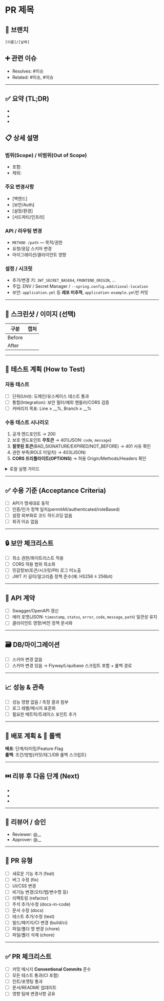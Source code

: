 # PR 제목
<!-- 무엇을/왜 바꾸는지 한 줄로. 예) auth: 보안 설정 YAML 외부화 및 정책 적용 구조 개선 -->

## 🌱 브랜치
`[이름]/[날짜]`  <!-- 예: feature/auth-policy/2025-08-13 -->

## ➕ 관련 이슈
- Resolves: #이슈
- Related:  #이슈, #이슈

---

## ✅ 요약 (TL;DR)
- 
-
-

## 📋 상세 설명
### 범위(Scope) / 비범위(Out of Scope)
- 포함:
- 제외:

### 주요 변경사항
- [백엔드]
- [보안/Auth]
- [설정/환경]
- [서드파티/인프라]

### API / 라우팅 변경
- `METHOD /path` — 목적/권한
- 요청/응답 스키마 변경
- 마이그레이션/클라이언트 영향

### 설정 / 시크릿
- 추가/변경 키: `JWT_SECRET_BASE64`, `FRONTEND_ORIGIN`, ...
- 주입: ENV / Secret Manager / `--spring.config.additional-location`
- 보안: `application.yml` 등 **레포 미추적**, `application-example.yml`만 커밋

---

## 📸 스크린샷 / 이미지 (선택)
| 구분   | 캡처 |
|-------|-----|
| Before |     |
| After  |     |

---

## 🧪 테스트 계획 (How to Test)
### 자동 테스트
- [ ] 단위(Unit): 도메인/유스케이스 테스트 통과
- [ ] 통합(Integration): 보안 필터/예외 핸들러/CORS 검증
- [ ] 커버리지 목표: Line ≥ __%, Branch ≥ __%

### 수동 테스트 시나리오
1) 공개 엔드포인트 → 200
2) 보호 엔드포인트 **무토큰** → 401(JSON: `code`, `message`)
3) **잘못된 토큰**(BAD_SIGNATURE/EXPIRED/NOT_BEFORE) → 401 사유 확인
4) 권한 부족(ROLE 미일치) → 403(JSON)
5) **CORS 프리플라이트(OPTIONS)** → 허용 Origin/Methods/Headers 확인

<details>
<summary>로컬 실행 가이드</summary>

~~~bash
cp src/main/resources/application-example.yml ./config/application.yml
export JWT_SECRET_BASE64=...
export FRONTEND_ORIGIN=https://localhost:3000
./gradlew bootRun --args='--spring.config.additional-location=optional:./config/'
~~~
</details>

---

## ✅ 수용 기준 (Acceptance Criteria)
- [ ] API가 명세대로 동작
- [ ] 인증/인가 정책 일치(permitAll/authenticated/roleBased)
- [ ] 설정 외부화로 코드 하드코딩 없음
- [ ] 회귀 이슈 없음

---

## 🔒 보안 체크리스트
- [ ] 최소 권한/화이트리스트 적용
- [ ] CORS 허용 범위 최소화
- [ ] 민감정보(토큰/시크릿/PII) 로그 미노출
- [ ] JWT 키 길이/알고리즘 정책 준수(예: HS256 ≥ 256bit)

---

## 🧩 API 계약
- [ ] Swagger/OpenAPI 갱신
- [ ] 에러 포맷(JSON: `timestamp`, `status`, `error`, `code`, `message`, `path`) 일관성 유지
- [ ] 클라이언트 영향/버전 정책 문서화

---

## 🗃️ DB/마이그레이션
- [ ] 스키마 변경 없음
- [ ] 스키마 변경 있음 → Flyway/Liquibase 스크립트 포함 + 롤백 경로

---

## 📈 성능 & 관측
- [ ] 성능 영향 없음 / 측정 결과 첨부
- [ ] 로그 레벨/메시지 표준화
- [ ] 필요한 메트릭/트레이스 포인트 추가

---

## 🚀 배포 계획 & 🧯 롤백
**배포**: 단계/타이밍/Feature Flag  
**롤백**: 조건/방법(커밋/태그/DB 롤백 스크립트)

---

## ⏭️ 리뷰 후 다음 단계 (Next)
- 
-
-

---

## 👥 리뷰어 / 승인
- Reviewer: @__
- Approver: @__

---

## 🧾 PR 유형
- [ ] 새로운 기능 추가 (feat)
- [ ] 버그 수정 (fix)
- [ ] UI/CSS 변경
- [ ] 비기능 변경(오타/탭/변수명 등)
- [ ] 리팩토링 (refactor)
- [ ] 주석 추가/수정 (docs-in-code)
- [ ] 문서 수정 (docs)
- [ ] 테스트 추가/수정 (test)
- [ ] 빌드/패키지/CI 변경 (build/ci)
- [ ] 파일/폴더 명 변경 (chore)
- [ ] 파일/폴더 삭제 (chore)

---

## ✅ PR 체크리스트
- [ ] 커밋 메시지 **Conventional Commits** 준수
- [ ] 모든 테스트 통과(CI 포함)
- [ ] 린트/포맷팅 통과
- [ ] 문서/README 업데이트
- [ ] 영향 팀에 변경사항 공유  
